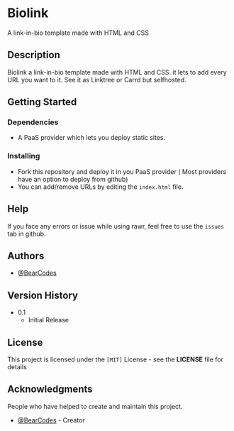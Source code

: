 # Biolink

A link-in-bio template made with HTML and CSS

## Description

Biolink a link-in-bio template made with HTML and CSS. it lets to add every URL you want to it. See it as Linktree or Carrd but selfhosted.

## Getting Started

### Dependencies

* A PaaS provider which lets you deploy static sites.

### Installing

* Fork this repository and deploy it in you PaaS provider ( Most providers have an option to deploy from github)
* You can add/remove URLs by editing the `index.html` file.

## Help

If you face any errors or issue while using rawr, feel free to use the `issues` tab in github.

## Authors

* [@BearCodes](https://bearcodes.vercel.app/)


## Version History

* 0.1
    * Initial Release

## License

This project is licensed under the `[MIT]` License - see the **LICENSE** file for details

## Acknowledgments

People who have helped to create and maintain this project.
* [@BearCodes](https://bearcodes.vercel.app/) - Creator
